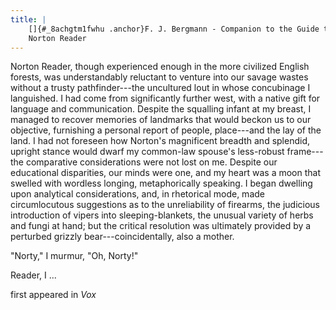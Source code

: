```yaml
---
title: |
    []{#_8achgtm1fwhu .anchor}F. J. Bergmann - Companion to the Guide to the
    Norton Reader
---
```


Norton Reader, though experienced enough in the more civilized English
forests, was understandably reluctant to venture into our savage wastes
without a trusty pathfinder---the uncultured lout in whose concubinage I
languished. I had come from significantly further west, with a native
gift for language and communication. Despite the squalling infant at my
breast, I managed to recover memories of landmarks that would beckon us
to our objective, furnishing a personal report of people, place---and
the lay of the land. I had not foreseen how Norton's magnificent breadth
and splendid, upright stance would dwarf my common-law spouse's
less-robust frame---the comparative considerations were not lost on me.
Despite our educational disparities, our minds were one, and my heart
was a moon that swelled with wordless longing, metaphorically speaking.
I began dwelling upon analytical considerations, and, in rhetorical
mode, made circumlocutous suggestions as to the unreliability of
firearms, the judicious introduction of vipers into sleeping-blankets,
the unusual variety of herbs and fungi at hand; but the critical
resolution was ultimately provided by a perturbed grizzly
bear---coincidentally, also a mother.

"Norty," I murmur, "Oh, Norty!"

Reader, I \...

first appeared in *Vox*
